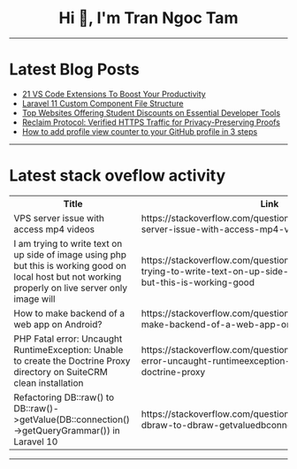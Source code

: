 <h1 align="center">Hi 👋, I'm Tran Ngoc Tam</h1>

---

# Latest Blog Posts 
<!-- BLOG-POST-LIST:START -->
- [21 VS Code Extensions To Boost Your Productivity](https://dev.to/dev_kiran/21-vs-code-extensions-to-boost-your-productivity-1fil)
- [Laravel 11 Custom Component File Structure](https://dev.to/armanrahman/laravel-11-custom-component-file-structure-33ab)
- [Top Websites Offering Student Discounts on Essential Developer Tools](https://dev.to/sh20raj/top-websites-offering-student-discounts-on-essential-developer-tools-2p02)
- [Reclaim Protocol: Verified HTTPS Traffic for Privacy-Preserving Proofs](https://dev.to/realadii/reclaim-protocol-verified-https-traffic-for-privacy-preserving-proofs-1g4j)
- [How to add profile view counter to your GitHub profile in 3 steps](https://dev.to/perisicnikola37/how-to-add-profile-view-counter-to-your-github-profile-in-3-steps-2887)
<!-- BLOG-POST-LIST:END -->

---

# Latest stack oveflow activity
<table>
  <tr><th>Title</th><th>Link</th></tr>
  <!-- STACKOVERFLOW:START --><tr><td>VPS server issue with access mp4 videos</td><td>https://stackoverflow.com/questions/78566173/vps-server-issue-with-access-mp4-videos</td></tr><tr><td>I am trying to write text on up side of image using php but this is working good on local host but not working properly on live server only image will</td><td>https://stackoverflow.com/questions/78566134/i-am-trying-to-write-text-on-up-side-of-image-using-php-but-this-is-working-good</td></tr><tr><td>How to make backend of a web app on Android?</td><td>https://stackoverflow.com/questions/78565979/how-to-make-backend-of-a-web-app-on-android</td></tr><tr><td>PHP Fatal error: Uncaught RuntimeException: Unable to create the Doctrine Proxy directory on SuiteCRM clean installation</td><td>https://stackoverflow.com/questions/78565899/php-fatal-error-uncaught-runtimeexception-unable-to-create-the-doctrine-proxy</td></tr><tr><td>Refactoring DB::raw&lpar;&rpar; to DB::raw&lpar;&rpar;-&gt;getValue&lpar;DB::connection&lpar;&rpar;-&gt;getQueryGrammar&lpar;&rpar;&rpar; in Laravel 10</td><td>https://stackoverflow.com/questions/78565652/refactoring-dbraw-to-dbraw-getvaluedbconnection-getquerygrammar</td></tr><!-- STACKOVERFLOW:END -->
</table>

---


